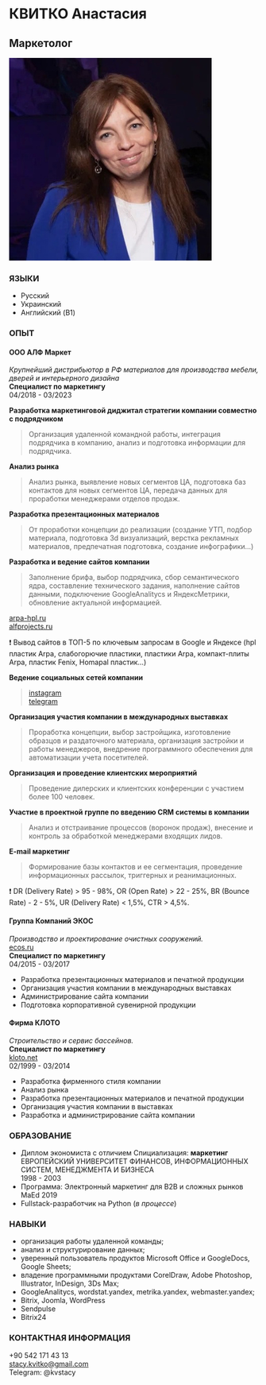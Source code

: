 # КВИТКО Анастасия
## **Маркетолог**
![](images/IMG_6309%202.JPG)
### ЯЗЫКИ
* Русский 
* Украинский
* Английский (B1)

### ОПЫТ
#### **ООО АЛФ Маркет**
*Крупнейший дистрибьютор в РФ материалов для производства мебели, дверей и интерьерного дизайна*\
**Специалист по маркетингу**\
04/2018 - 03/2023

**Разработка маркетинговой диджитал стратегии компании совместно с подрядчиком** 

>Организация удаленной командной работы, интеграция подрядчика в компанию, анализ и подготовка информации для подрядчика.

**Анализ рынка**

> Анализ рынка, выявление новых сегментов ЦА, подготовка  баз контактов для новых сегментов ЦА, передача данных для проработки менеджерами отделов продаж.

**Разработка презентационных материалов**

> От проработки концепции до реализации
(cоздание УТП, подбор материала, подготовка 3d визуализаций, верстка рекламных материалов, предпечатная подготовка, создание инфографики...)

**Разработка и ведение сайтов компании**

> Заполнение брифа,  выбор подрядчика, сбор семантического ядра, составление технического задания, наполнение сайтов данными, подключение GoogleAnalitycs и ЯндексМетрики, обновление актуальной информацией.

[arpa-hpl.ru](https://arpa-hpl.ru)\
[alfprojects.ru](https://alfprojects.ru)

❗️ Вывод сайтов в ТОП-5 по ключевым запросам в Google и Яндексе (hpl пластик Arpa, слабогорючие пластики, пластики Arpa, компакт-плиты Arpa, пластик Fenix, Homapal пластик…)

**Ведение социальных сетей компании**

>[instagram](https://www.instagram.com/alf_international_group)\
[telegram](https://t.me/alfinternational)

**Организация участия компании в международных выставках**

>Проработка концепции, выбор застройщика, изготовление образцов и раздаточного материала, организация застройки и работы менеджеров, внедрение программного обеспечения для автоматизации учета посетителей.

**Организация и проведение клиентских мероприятий** 

>Проведение дилерских и клиентских конференции с участием более 100 человек.

**Участие в проектной группе по введению CRM системы в компании** 

>Анализ и отстраивание процессов (воронок продаж), внесение и контроль за обработкой менеджерами входящих лидов.

**E-mail маркетинг**

>Формирование базы контактов и ее сегментация, проведение информационных рассылок, триггерных и реанимационных.

❗️ DR (Delivery Rate) > 95 - 98%, OR (Open Rate) > 22 - 25%, BR (Bounce Rate) - 2 - 5%, UR (Delivery Rate) < 1,5%, CTR > 4,5%.


#### **Группа Компаний ЭКОС**
*Производство и проектирование очистных сооружений.*\
[ecos.ru](http://www.ecos.ru)\
**Специалист по маркетингу**\
04/2015 - 03/2017

- Разработка презентационных материалов и печатной продукции
- Организация участия компании в международных выставках
- Администрирование сайтa компании
- Подготовка корпоративной сувенирной продукции

#### **Фирма КЛОТО**
*Строительство и сервис бассейнов.*\
**Специалист по маркетингу**\
[kloto.net](ttps://archive.org/web/)\
02/1999 - 03/2014

* Разработка фирменного стиля компании
* Анализ рынка
* Разработка презентационных материалов и печатной продукции
* Организация участия компании в выставках
* Разработка и администрирование сайтa компании
  
### ОБРАЗОВАНИЕ
- Диплом экономиста с отличием 
Спициализация: **маркетинг**\
ЕВРОПЕЙСКИЙ УНИВЕРСИТЕТ ФИНАНСОВ, ИНФОРМАЦИОННЫХ СИСТЕМ, МЕНЕДЖМЕНТА И БИЗНЕСА\
1998 - 2003
- Программа: Электронный маркетинг для B2B и сложных рынков
MaEd 
2019
- Fullstack-разработчик на Python (*в процессе*)


### НАВЫКИ
- организация работы удаленной команды; 
- анализ и структурирование данных;
- уверенный пользователь продуктов Microsoft Office и GoogleDocs, Google Sheets;
- владение программными продуктами CorelDraw, Adobe Photoshop, Illustrator, InDesign, 3Ds Max;
- GoogleAnalitycs, wordstat.yandex, metrika.yandex, webmaster.yandex;
- Bitrix, Joomla, WordPress
- Sendpulse
- Bitrix24


### КОНТАКТНАЯ ИНФОРМАЦИЯ
+90 542 171 43 13\
stacy.kvitko@gmail.com\
Telegram: @kvstacy


